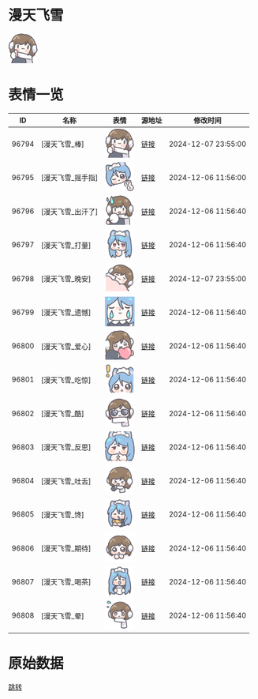 # 漫天飞雪

<img src="./cover.png" height="60" alt="cover" />

# 表情一览

|ID|名称|表情|源地址|修改时间|
|----|----|----|----|----|
|96794|[漫天飞雪_棒]|<img src="./pic/096794_%5B漫天飞雪_棒%5D.png" height="60" alt="棒"/>|[链接](https://i0.hdslb.com/bfs/garb/f43a4914e4b9ec5343d029386480d7fa0eed0aee.png)|2024-12-07 23:55:00|
|96795|[漫天飞雪_摇手指]|<img src="./pic/096795_%5B漫天飞雪_摇手指%5D.png" height="60" alt="摇手指"/>|[链接](https://i0.hdslb.com/bfs/garb/57917b72341ce22e62ce53ad5eb4af874dfdd270.png)|2024-12-06 11:56:00|
|96796|[漫天飞雪_出汗了]|<img src="./pic/096796_%5B漫天飞雪_出汗了%5D.png" height="60" alt="出汗了"/>|[链接](https://i0.hdslb.com/bfs/garb/36bcdc15e03ecd308fb341e16e14f10b3643407f.png)|2024-12-06 11:56:40|
|96797|[漫天飞雪_打量]|<img src="./pic/096797_%5B漫天飞雪_打量%5D.png" height="60" alt="打量"/>|[链接](https://i0.hdslb.com/bfs/garb/367b964f5dc59678f2afac92282d1616da415dd0.png)|2024-12-06 11:56:40|
|96798|[漫天飞雪_晚安]|<img src="./pic/096798_%5B漫天飞雪_晚安%5D.png" height="60" alt="晚安"/>|[链接](https://i0.hdslb.com/bfs/garb/a642a358c65a054940594a8051add23f500144bf.png)|2024-12-07 23:55:00|
|96799|[漫天飞雪_遗憾]|<img src="./pic/096799_%5B漫天飞雪_遗憾%5D.png" height="60" alt="遗憾"/>|[链接](https://i0.hdslb.com/bfs/garb/832c27b178613ee9ff87f0d9f112d9131a4b4aa3.png)|2024-12-06 11:56:40|
|96800|[漫天飞雪_爱心]|<img src="./pic/096800_%5B漫天飞雪_爱心%5D.png" height="60" alt="爱心"/>|[链接](https://i0.hdslb.com/bfs/garb/9be840de75e83de87ab80260d3c92f6819bfa254.png)|2024-12-06 11:56:40|
|96801|[漫天飞雪_吃惊]|<img src="./pic/096801_%5B漫天飞雪_吃惊%5D.png" height="60" alt="吃惊"/>|[链接](https://i0.hdslb.com/bfs/garb/dca401475f5c0dd5b5b7c7c679505b45247f5ba0.png)|2024-12-06 11:56:40|
|96802|[漫天飞雪_酷]|<img src="./pic/096802_%5B漫天飞雪_酷%5D.png" height="60" alt="酷"/>|[链接](https://i0.hdslb.com/bfs/garb/4d09d541e720cd34ec0c36b733a694f8521feab7.png)|2024-12-06 11:56:40|
|96803|[漫天飞雪_反思]|<img src="./pic/096803_%5B漫天飞雪_反思%5D.png" height="60" alt="反思"/>|[链接](https://i0.hdslb.com/bfs/garb/1e9c5cdec0eee78c295a14485664b373ceb56a71.png)|2024-12-06 11:56:40|
|96804|[漫天飞雪_吐舌]|<img src="./pic/096804_%5B漫天飞雪_吐舌%5D.png" height="60" alt="吐舌"/>|[链接](https://i0.hdslb.com/bfs/garb/8e965406dc8bb661bf5c43a30268ba0307f672ad.png)|2024-12-06 11:56:40|
|96805|[漫天飞雪_馋]|<img src="./pic/096805_%5B漫天飞雪_馋%5D.png" height="60" alt="馋"/>|[链接](https://i0.hdslb.com/bfs/garb/d64f7868a56dc3556597d2f573c94b1ab302b231.png)|2024-12-06 11:56:40|
|96806|[漫天飞雪_期待]|<img src="./pic/096806_%5B漫天飞雪_期待%5D.png" height="60" alt="期待"/>|[链接](https://i0.hdslb.com/bfs/garb/c6cac59ce63c0a3add93e96abd6c0b9d4a7426e3.png)|2024-12-06 11:56:40|
|96807|[漫天飞雪_喝茶]|<img src="./pic/096807_%5B漫天飞雪_喝茶%5D.png" height="60" alt="喝茶"/>|[链接](https://i0.hdslb.com/bfs/garb/d909faa989a068ece6c0bb60b51009878dec8ee6.png)|2024-12-06 11:56:40|
|96808|[漫天飞雪_晕]|<img src="./pic/096808_%5B漫天飞雪_晕%5D.png" height="60" alt="晕"/>|[链接](https://i0.hdslb.com/bfs/garb/79260d765016b31fb190b19025990cdef313e1a1.png)|2024-12-06 11:56:40|

# 原始数据

[跳转](./raw.json)

